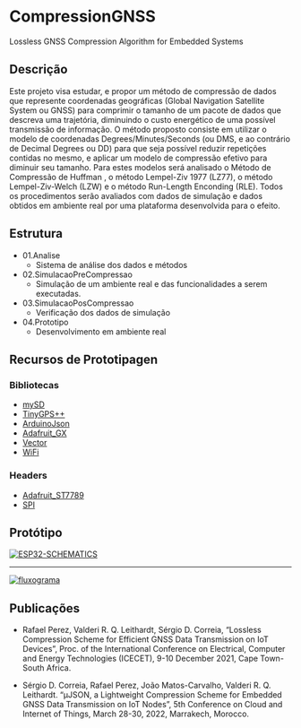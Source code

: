 # CompressionGNSS
Lossless GNSS Compression Algorithm for  Embedded Systems 

## Descrição
Este projeto visa estudar, e propor um método de compressão de dados que represente coordenadas geográficas (Global Navigation Satellite System ou GNSS) para comprimir o tamanho de um pacote de dados que descreva uma trajetória, diminuindo o custo energético de uma possível transmissão de informação. O método proposto consiste em utilizar o modelo de coordenadas Degrees/Minutes/Seconds (ou DMS, e ao contrário de Decimal Degrees ou DD) para que seja possível reduzir repetições contidas no mesmo, e aplicar um modelo de compressão efetivo para diminuir seu tamanho. Para estes modelos será analisado o Método de Compressão de Huffman , o método Lempel-Ziv 1977 (LZ77), o método Lempel-Ziv-Welch (LZW) e o método Run-Length Enconding (RLE). Todos os procedimentos serão avaliados com dados de simulação e dados obtidos em ambiente real por uma plataforma desenvolvida para o efeito.



## Estrutura

* 01.Analise
  * Sistema de análise dos dados e métodos
* 02.SimulacaoPreCompressao
  * Simulação de um ambiente real e das funcionalidades a serem executadas. 
* 03.SimulacaoPosCompressao
  * Verificação dos dados de simulação 
* 04.Prototipo
  * Desenvolvimento em ambiente real 


## Recursos de Prototipagen

### Bibliotecas
* [mySD][1]
* [TinyGPS++][2]
* [ArduinoJson][3]
* [Adafruit_GX][4]
* [Vector][6]
* [WiFi][8]

### Headers
* [Adafruit_ST7789][5]
* [SPI][7]

[1]: https://github.com/nhatuan84/esp32-micro-sdcard "mySD"
[2]: https://github.com/mikalhart/TinyGPSPlus "TinyGPS++"
[3]: https://github.com/bblanchon/ArduinoJson "ArduinoJson"
[4]: https://github.com/adafruit/Adafruit-GFX-Library "Adafruit_GX"
[5]: https://github.com/adafruit/Adafruit-ST7735-Library/blob/master/Adafruit_ST7789.h "Adafruit_ST7789"
[6]: https://github.com/janelia-arduino/Vector "Vector"
[7]: https://github.com/arduino/ArduinoCore-avr/blob/master/libraries/SPI/src/SPI.h "SPI"
[8]: https://github.com/arduino-libraries/WiFi "WiFi"



## Protótipo
<div>
  <a href="https://ibb.co/2dFKKq1"><img src="https://i.ibb.co/SB6vvN4/ESP32-SCHEMATICS.jpg" alt="ESP32-SCHEMATICS" border="0"></a>
  <hr>
  <a href="https://ibb.co/2PBGwB5"><img src="https://i.ibb.co/0Z3Hk3Q/fluxograma.png" alt="fluxograma" border="0"></a>
</div>


## Publicações

* Rafael Perez, Valderi R. Q. Leithardt, Sérgio D. Correia, “Lossless Compression  Scheme for Efficient GNSS Data Transmission on IoT Devices”, Proc. of the International Conference on Electrical, Computer and Energy Technologies (ICECET), 9-10 December 2021, Cape Town-South Africa. 

* Sérgio D. Correia, Rafael Perez, João Matos-Carvalho, Valderi R. Q. Leithardt. “µJSON, a Lightweight Compression Scheme for Embedded GNSS Data Transmission on IoT Nodes”, 5th Conference on Cloud and Internet of Things, March 28-30, 2022, Marrakech, Morocco.

